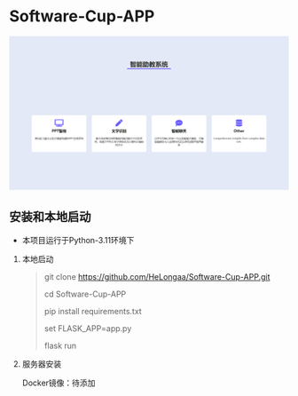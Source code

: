 # Software-Cup-APP

![demo](/static/images/demo.png)

## 安装和本地启动

- 本项目运行于Python-3.11环境下


1. 本地启动
   
    >    git clone https://github.com/HeLongaa/Software-Cup-APP.git
    > 
    >    cd Software-Cup-APP
    > 
    >    pip install requirements.txt
    > 
    >    set FLASK_APP=app.py
    > 
    >    flask run

2. 服务器安装

    Docker镜像：待添加
    


